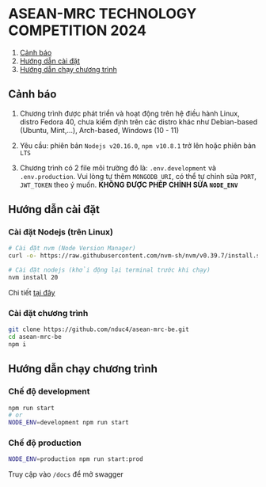# ASEAN-MRC TECHNOLOGY COMPETITION 2024

1. [Cảnh báo](README.md#cảnh-báo)
2. [Hướng dẫn cài đặt](README.md#hướng-dẫn-cài-đặt)
3. [Hướng dẫn chạy chương trình](README.md#hướng-dẫn-chạy-chương-trình)

## Cảnh báo

1. Chương trình được phát triển và hoạt động trên hệ điều hành Linux, distro Fedora 40, chưa kiểm định trên các distro khác như Debian-based (Ubuntu, Mint,...), Arch-based, Windows (10 - 11)

2. Yêu cầu: phiên bản `Nodejs v20.16.0`, `npm v10.8.1` trở lên hoặc phiên bản `LTS`

3. Chương trình có 2 file môi trường đó là: `.env.development` và `.env.production`. Vui lòng tự thêm `MONGODB_URI`, có thể tự chỉnh sửa `PORT`, `JWT_TOKEN` theo ý muốn. **KHÔNG ĐƯỢC PHÉP CHỈNH SỬA `NODE_ENV`**

## Hướng dẫn cài đặt

### Cài đặt Nodejs (trên Linux)

```bash
# Cài đặt nvm (Node Version Manager) 
curl -o- https://raw.githubusercontent.com/nvm-sh/nvm/v0.39.7/install.sh | bash

# Cài đặt nodejs (khởi động lại terminal trước khi chạy)
nvm install 20
```

Chi tiết [tại đây](https://nodejs.org/en/download/package-manager)

### Cài đặt chương trình

```bash
git clone https://github.com/nduc4/asean-mrc-be.git
cd asean-mrc-be
npm i
```

## Hướng dẫn chạy chương trình

### Chế độ development

```bash
npm run start 
# or
NODE_ENV=development npm run start
```

### Chế độ production
```bash
NODE_ENV=production npm run start:prod
```

Truy cập vào `/docs` để mở swagger

